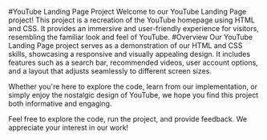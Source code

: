 #YouTube Landing Page Project
Welcome to our YouTube Landing Page project! This project is a recreation of the YouTube homepage using HTML and CSS. It provides an immersive and user-friendly experience for visitors, resembling the familiar look and feel of YouTube.
#Overview
Our YouTube Landing Page project serves as a demonstration of our HTML and CSS skills, showcasing a responsive and visually appealing design. It includes features such as a search bar, recommended videos, user account options, and a layout that adjusts seamlessly to different screen sizes.

Whether you're here to explore the code, learn from our implementation, or simply enjoy the nostalgic design of YouTube, we hope you find this project both informative and engaging.

Feel free to explore the code, run the project, and provide feedback. We appreciate your interest in our work!
